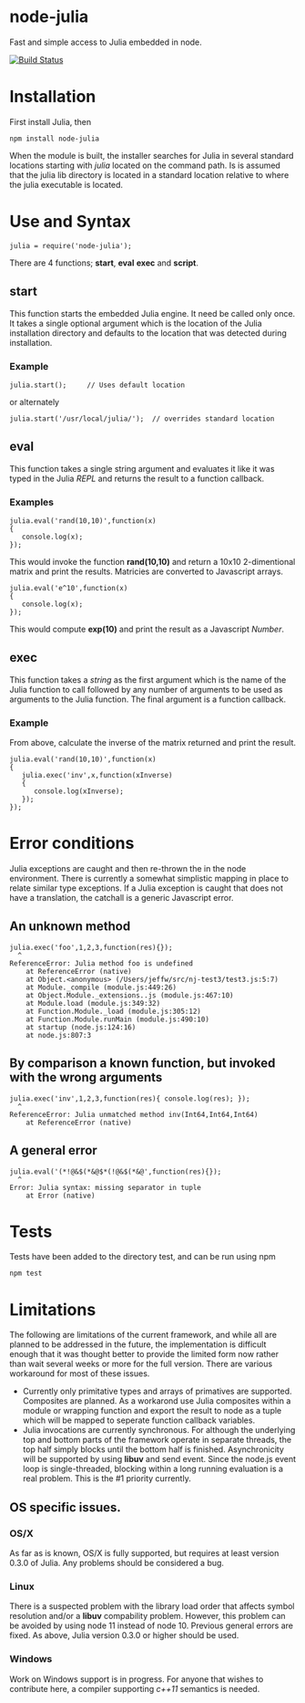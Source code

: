 node-julia
==========
Fast and simple access to Julia embedded in node.

[![Build Status](https://travis-ci.org/waTeim/node-julia.svg?branch=master)](https://travis-ci.org/waTeim/node-julia)

# Installation

First install Julia, then

    npm install node-julia

When the module is built, the installer searches for Julia in several
standard locations starting with *julia* located on the command path. 
Is is assumed that the julia lib directory is located in a standard location
relative to where the julia executable is located.

# Use and Syntax

    julia = require('node-julia');

There are 4 functions; **start**, **eval** **exec** and **script**.

## start

This function starts the embedded Julia engine.  It need be called only once.
It takes a single optional argument which is the location of the Julia
installation directory and defaults to the location that was detected 
during installation.

### Example

    julia.start();     // Uses default location

or alternately

    julia.start('/usr/local/julia/');  // overrides standard location

## eval

This function takes a single string argument and evaluates it like it was typed
in the Julia *REPL* and returns the result to a function callback.

### Examples

    julia.eval('rand(10,10)',function(x) 
    {
       console.log(x);
    });

This would invoke the function **rand(10,10)** and return a 10x10 2-dimentional
matrix and print the results.  Matricies are converted to Javascript arrays.

    julia.eval('e^10',function(x)
    {
       console.log(x);
    });

This would compute **exp(10)** and print the result as a Javascript *Number*.

## exec

This function takes a *string* as the first argument which is the name of
the Julia function to call followed by any number of arguments to be used as arguments
to the Julia function.  The final argument is a function callback.

### Example

From above, calculate the inverse of the matrix returned and print the result.

    julia.eval('rand(10,10)',function(x)   
    {
       julia.exec('inv',x,function(xInverse)
       {
          console.log(xInverse);
       });
    });

# Error conditions

Julia exceptions are caught and then re-thrown the in the node environment.  There
is currently a somewhat simplistic mapping in place to relate similar type exceptions.
If a Julia exception is caught that does not have a translation, the catchall is a 
generic Javascript error.

## An unknown method

    julia.exec('foo',1,2,3,function(res){});
      ^
    ReferenceError: Julia method foo is undefined
        at ReferenceError (native)
        at Object.<anonymous> (/Users/jeffw/src/nj-test3/test3.js:5:7)
        at Module._compile (module.js:449:26)
        at Object.Module._extensions..js (module.js:467:10)
        at Module.load (module.js:349:32)
        at Function.Module._load (module.js:305:12)
        at Function.Module.runMain (module.js:490:10)
        at startup (node.js:124:16)
        at node.js:807:3

## By comparison a known function, but invoked with the wrong arguments

    julia.exec('inv',1,2,3,function(res){ console.log(res); });
      ^
    ReferenceError: Julia unmatched method inv(Int64,Int64,Int64)
        at ReferenceError (native)

## A general error

    julia.eval('(*!@&$(*&@$*(!@&$(*&@',function(res){});
      ^
    Error: Julia syntax: missing separator in tuple
        at Error (native)

# Tests
Tests have been added to the directory test, and can be run using npm

    npm test

# Limitations

The following are limitations of the current framework, and while all are planned to
be addressed in the future, the implementation is difficult enough that it was thought
better to provide the limited form now rather than wait several weeks or more for the
full version.  There are various workaround for most of these issues.

* Currently only primitative types and arrays of primatives are supported.  Composites
are planned.  As a workarond use Julia composites within a module or wrapping function
and export the result to node as a tuple which will be mapped to seperate
function callback variables.
* Julia invocations are currently synchronous.  For although the underlying top and 
bottom parts of the framework operate in separate threads, the top half simply blocks
until the bottom half is finished.  Asynchronicity will be supported by using **libuv**
and send event.  Since the node.js event loop is single-threaded, blocking within a
long running evaluation is a real problem.  This is the #1 priority currently.

## OS specific issues.

### OS/X
As far as is known, OS/X is fully supported, but requires at least version 0.3.0 of Julia.
Any problems should be considered a bug.

### Linux
There is a suspected problem with the library load order that affects symbol resolution
and/or a **libuv** compability problem.  However, this problem can be avoided by using
node 11 instead of node 10.  Previous general errors are fixed.  As above, Julia version
0.3.0 or higher should be used.

### Windows
Work on Windows support is in progress.  For anyone that wishes to contribute here,
a compiler supporting *c++11* semantics is needed.
